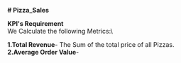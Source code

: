 **# Pizza_Sales**

**KPI's Requirement**\
We Calculate the following Metrics:\

  **1.Total Revenue**- The Sum of the total price of all Pizzas.\
  **2.Average Order Value**-
